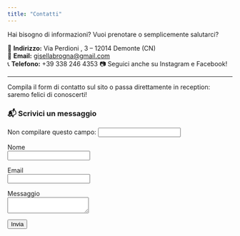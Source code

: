 ```yaml
---
title: "Contatti"
---
```


Hai bisogno di informazioni? Vuoi prenotare o semplicemente salutarci?

📍 **Indirizzo:** Via Perdioni , 3 – 12014 Demonte (CN)  
📧 **Email:** gisellabrogna@gmail.com  
📞 **Telefono:** +39 338 246 4353 
📷 Seguici anche su Instagram e Facebook!

---

Compila il form di contatto sul sito o passa direttamente in reception: saremo felici di conoscerti!

### 📬 Scrivici un messaggio

<form name="contatti" method="POST" netlify netlify-honeypot="bot-field" action="/grazie/">
  <input type="hidden" name="form-name" value="contatti">
  <p class="display:none">
    <label>Non compilare questo campo: <input name="bot-field" /></label>
  </p>
  <p>
    <label>Nome<br><input type="text" name="nome" required></label>
  </p>
  <p>
    <label>Email<br><input type="email" name="email" required></label>
  </p>
  <p>
    <label>Messaggio<br><textarea name="messaggio" required></textarea></label>
  </p>
  <p>
    <button type="submit">Invia</button>
  </p>
</form>

